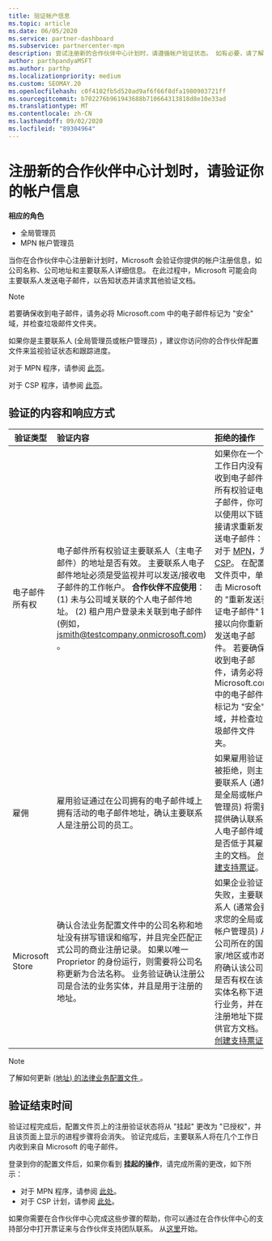 ```yaml
---
title: 验证帐户信息
ms.topic: article
ms.date: 06/05/2020
ms.service: partner-dashboard
ms.subservice: partnercenter-mpn
description: 尝试注册新的合作伙伴中心计划时，请遵循帐户验证状态。 如有必要，请了解如何提供其他信息。
author: parthpandyaMSFT
ms.author: parthp
ms.localizationpriority: medium
ms.custom: SEOMAY.20
ms.openlocfilehash: c0f4102fb5d520ad9af6f66f8dfa1980903721ff
ms.sourcegitcommit: b702276b961943688b710664313818d8e10e33ad
ms.translationtype: MT
ms.contentlocale: zh-CN
ms.lasthandoff: 09/02/2020
ms.locfileid: "89304964"
---
```

# <a name="verify-your-account-information-when-you-enroll-in-a-new-partner-center-program"></a>注册新的合作伙伴中心计划时，请验证你的帐户信息

**相应的角色**

- 全局管理员
- MPN 帐户管理员

当你在合作伙伴中心注册新计划时，Microsoft 会验证你提供的帐户注册信息，如公司名称、公司地址和主要联系人详细信息。 在此过程中，Microsoft 可能会向主要联系人发送电子邮件，以告知状态并请求其他验证文档。

>[!NOTE]
>若要确保收到电子邮件，请务必将 Microsoft.com 中的电子邮件标记为 "安全" 域，并检查垃圾邮件文件夹。

如果你是主要联系人 (全局管理员或帐户管理员) ，建议你访问你的合作伙伴配置文件来监视验证状态和跟踪进度。

对于 MPN 程序，请参阅 [此页](https://partner.microsoft.com/pcv/accountsettings/connectedpartnerprofile)。

对于 CSP 程序，请参阅 [此页](https://partner.microsoft.com/pcv/accountsettings/partnerprofile)。


## <a name="what-is-verified-and-how-to-respond"></a>验证的内容和响应方式

|**验证类型**   |**验证内容**   |**拒绝的操作**   |
|----------------------------|:-----------------------------------|:--------------------------------------|
|电子邮件所有权   |电子邮件所有权验证主要联系人（主电子邮件）的地址是否有效。 主要联系人电子邮件地址必须是受监视并可以发送/接收电子邮件的工作帐户。 **合作伙伴不应使用**：(1) 未与公司域关联的个人电子邮件地址。  (2) 租户用户登录未关联到电子邮件 (例如， jsmith@testcompany.onmicrosoft.com) 。  |如果你在一个工作日内没有收到电子邮件所有权验证电子邮件，你可以使用以下链接请求重新发送电子邮件：对于 [MPN](https://partner.microsoft.com/pcv/accountsettings/connectedpartnerprofile)，为 [CSP](https://partner.microsoft.com/pcv/accountsettings/partnerprofile)。 在配置文件页中，单击 Microsoft 的 "重新发送验证电子邮件" 链接以向你重新发送电子邮件。 若要确保收到电子邮件，请务必将 Microsoft.com 中的电子邮件标记为 "安全" 域，并检查垃圾邮件文件夹。|
|雇佣 |雇用验证通过在公司拥有的电子邮件域上拥有活动的电子邮件地址，确认主要联系人是注册公司的员工。|如果雇用验证被拒绝，则主要联系人 (通常是全局或帐户管理员) 将需要提供确认联系人电子邮件域是否低于其雇主的文档。 [创建支持票证](https://partner.microsoft.com/dashboard/support/csp/servicerequests/create?stage=2&topicid=c34a5c81-a111-476d-11a4-81c808c37a6b)。|
|Microsoft Store   |确认合法业务配置文件中的公司名称和地址没有拼写错误和缩写，并且完全匹配正式公司的商业注册记录。 如果以唯一 Proprietor 的身份运行，则需要将公司名称更新为合法名称。 业务验证确认注册公司是合法的业务实体，并且是用于注册的地址。|如果企业验证失败，主要联系人 (通常会要求您的全局或帐户管理员) 从公司所在的国家/地区或市政府确认该公司是否有权在该实体名称下进行业务，并在注册地址下提供官方文档。 [创建支持票证](https://partner.microsoft.com/dashboard/support/csp/servicerequests/create?stage=2&topicid=52ac28f3-d58f-99d9-9846-3df5a6477c54)|

>[!NOTE]
>了解如何更新 [ (地址) 的法律业务配置文件 ](update-your-partner-profile.md)。

## <a name="when-verification-concludes"></a>验证结束时间

验证过程完成后，配置文件页上的注册验证状态将从 "挂起" 更改为 "已授权"，并且该页面上显示的进程步骤将会消失。
验证完成后，主要联系人将在几个工作日内收到来自 Microsoft 的电子邮件。 

登录到你的配置文件后，如果你看到 **挂起的操作**，请完成所需的更改，如下所示：

- 对于 MPN 程序，请参阅 [此处](https://partner.microsoft.com/pcv/accountsettings/connectedpartnerprofile)。  
- 对于 CSP 计划，请参阅 [此处](https://partner.microsoft.com/pcv/accountsettings/partnerprofile)。

如果你需要在合作伙伴中心完成这些步骤的帮助，你可以通过在合作伙伴中心的支持部分中打开票证来与合作伙伴支持团队联系。  从[这里](https://partner.microsoft.com/dashboard/support/servicerequests/create?stage=2&topicid=21655de7-7dbb-4927-33a2-f60f45feadf3)开始。



